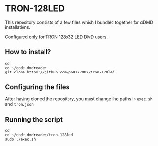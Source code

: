 # TRON-128LED
This repository consists of a few files which I bundled together for αDMD installations. 

Configured only for TRON 128x32 LED DMD users.

## How to install?

```
cd
cd ~/code_dmdreader
git clone https://github.com/p69172002/tron-128led
```
## Configuring the files
After having cloned the repository, you must change the paths in `exec.sh` and `tron.json`

## Running the script
```
cd
cd ~/code_dmdreader/tron-128led
sudo ./exec.sh
```
